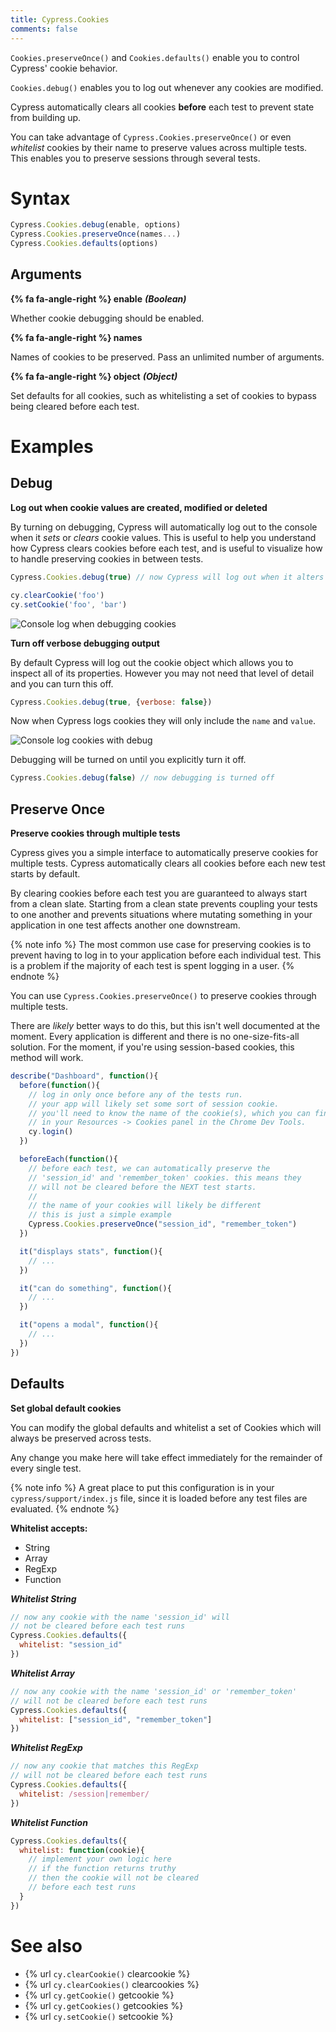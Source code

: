 ```yaml
---
title: Cypress.Cookies
comments: false
---
```


`Cookies.preserveOnce()` and `Cookies.defaults()` enable you to control Cypress' cookie behavior.

`Cookies.debug()` enables you to log out whenever any cookies are modified.

Cypress automatically clears all cookies **before** each test to prevent state from building up.

You can take advantage of `Cypress.Cookies.preserveOnce()` or even *whitelist* cookies by their name to preserve values across multiple tests. This enables you to preserve sessions through several tests.

# Syntax

```javascript
Cypress.Cookies.debug(enable, options)
Cypress.Cookies.preserveOnce(names...)
Cypress.Cookies.defaults(options)
```

## Arguments

**{% fa fa-angle-right %} enable**  ***(Boolean)***

Whether cookie debugging should be enabled.

**{% fa fa-angle-right %} names**

Names of cookies to be preserved. Pass an unlimited number of arguments.

**{% fa fa-angle-right %} object**  ***(Object)***

Set defaults for all cookies, such as whitelisting a set of cookies to bypass being cleared before each test.

# Examples

## Debug

**Log out when cookie values are created, modified or deleted**

By turning on debugging, Cypress will automatically log out to the console when it *sets* or *clears* cookie values. This is useful to help you understand how Cypress clears cookies before each test, and is useful to visualize how to handle preserving cookies in between tests.

```javascript
Cypress.Cookies.debug(true) // now Cypress will log out when it alters cookies

cy.clearCookie('foo')
cy.setCookie('foo', 'bar')
```

![Console log when debugging cookies](https://cloud.githubusercontent.com/assets/1268976/15457855/e2b6e99c-205f-11e6-8b25-ac6e0dcae9ce.png)

**Turn off verbose debugging output**

By default Cypress will log out the cookie object which allows you to inspect all of its properties. However you may not need that level of detail and you can turn this off.

```javascript
Cypress.Cookies.debug(true, {verbose: false})
```

Now when Cypress logs cookies they will only include the `name` and `value`.

![Console log cookies with debug](https://cloud.githubusercontent.com/assets/1268976/15457832/680bc71c-205f-11e6-9b8b-1c84380790e0.png)

Debugging will be turned on until you explicitly turn it off.

```javascript
Cypress.Cookies.debug(false) // now debugging is turned off
```

## Preserve Once

**Preserve cookies through multiple tests**

Cypress gives you a simple interface to automatically preserve cookies for multiple tests. Cypress automatically clears all cookies before each new test starts by default.

By clearing cookies before each test you are guaranteed to always start from a clean slate. Starting from a clean state prevents coupling your tests to one another and prevents situations where mutating something in your application in one test affects another one downstream.

{% note info  %}
The most common use case for preserving cookies is to prevent having to log in to your application before each individual test. This is a problem if the majority of each test is spent logging in a user.
{% endnote %}

You can use `Cypress.Cookies.preserveOnce()` to preserve cookies through multiple tests.

There are *likely* better ways to do this, but this isn't well documented at the moment. Every application is different and there is no one-size-fits-all solution. For the moment, if you're using session-based cookies, this method will work.

```javascript
describe("Dashboard", function(){
  before(function(){
    // log in only once before any of the tests run.
    // your app will likely set some sort of session cookie.
    // you'll need to know the name of the cookie(s), which you can find
    // in your Resources -> Cookies panel in the Chrome Dev Tools.
    cy.login()
  })

  beforeEach(function(){
    // before each test, we can automatically preserve the
    // 'session_id' and 'remember_token' cookies. this means they
    // will not be cleared before the NEXT test starts.
    //
    // the name of your cookies will likely be different
    // this is just a simple example
    Cypress.Cookies.preserveOnce("session_id", "remember_token")
  })

  it("displays stats", function(){
    // ...
  })

  it("can do something", function(){
    // ...
  })

  it("opens a modal", function(){
    // ...
  })
})
```

## Defaults

**Set global default cookies**

You can modify the global defaults and whitelist a set of Cookies which will always be preserved across tests.

Any change you make here will take effect immediately for the remainder of every single test.

{% note info  %}
A great place to put this configuration is in your `cypress/support/index.js` file, since it is loaded before any test files are evaluated.
{% endnote %}

**Whitelist accepts:**

- String
- Array
- RegExp
- Function

***Whitelist String***

```javascript
// now any cookie with the name 'session_id' will
// not be cleared before each test runs
Cypress.Cookies.defaults({
  whitelist: "session_id"
})
```

***Whitelist Array***

```javascript
// now any cookie with the name 'session_id' or 'remember_token'
// will not be cleared before each test runs
Cypress.Cookies.defaults({
  whitelist: ["session_id", "remember_token"]
})
```

***Whitelist RegExp***

```javascript
// now any cookie that matches this RegExp
// will not be cleared before each test runs
Cypress.Cookies.defaults({
  whitelist: /session|remember/
})
```

***Whitelist Function***

```javascript
Cypress.Cookies.defaults({
  whitelist: function(cookie){
    // implement your own logic here
    // if the function returns truthy
    // then the cookie will not be cleared
    // before each test runs
  }
})
```

# See also

- {% url `cy.clearCookie()` clearcookie %}
- {% url `cy.clearCookies()` clearcookies %}
- {% url `cy.getCookie()` getcookie %}
- {% url `cy.getCookies()` getcookies %}
- {% url `cy.setCookie()` setcookie %}
